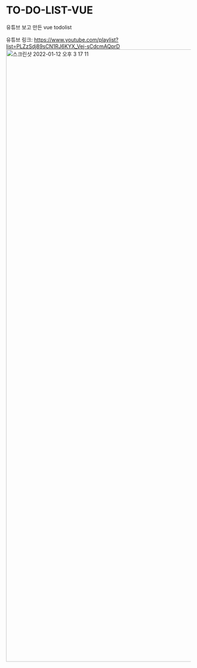 # TO-DO-LIST-VUE
유튜브 보고 만든 vue todolist 


유튜브 링크:
https://www.youtube.com/playlist?list=PLZzSdj89sCN1RJ6KYX_Vej-sCdcmAQprD
<img width="1669" alt="스크린샷 2022-01-12 오후 3 17 11" src="https://user-images.githubusercontent.com/66948129/149074252-d3cf4e00-2509-41c0-a0bf-9e15a17fe5ae.png">

